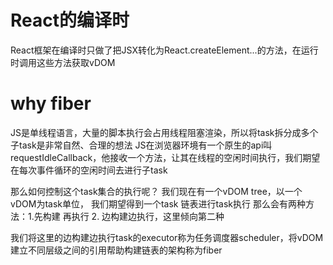# React的编译时
React框架在编译时只做了把JSX转化为React.createElement...的方法，在运行时调用这些方法获取vDOM

# why fiber
JS是单线程语言，大量的脚本执行会占用线程阻塞渲染，所以将task拆分成多个子task是非常自然、合理的想法
JS在浏览器环境有一个原生的api叫requestIdleCallback，他接收一个方法，让其在线程的空闲时间执行，我们期望在每次事件循环的空闲时间去进行子task

那么如何控制这个task集合的执行呢？
我们现在有一个vDOM tree，以一个vDOM为task单位， 我们期望得到一个task 链表进行task执行
那么会有两种方法：1.先构建 再执行 2. 边构建边执行，这里倾向第二种

我们将这里的边构建边执行task的executor称为任务调度器scheduler，将vDOM建立不同层级之间的引用帮助构建链表的架构称为fiber
